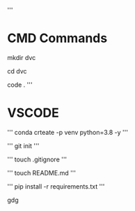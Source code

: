 '''
# CMD Commands
mkdir dvc

cd dvc

code .
'''

# VSCODE
'''
conda crteate -p venv python=3.8 -y
'''

'''
git init
'''

'''
touch .gitignore
'''


'''
touch README.md
'''


'''
pip install -r requirements.txt
'''

gdg